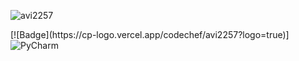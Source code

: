 <p align="left"> <img src="https://komarev.com/ghpvc/?username=avi2257&label=Profile%20views&color=0e75b6&style=flat" alt="avi2257" /> </p>
[![Badge](https://cp-logo.vercel.app/codechef/avi2257?logo=true)]

<img alt="PyCharm" src="https://img.shields.io/badge/pycharm-143?style=for-the-badge&logo=pycharm&logoColor=black&color=black&labelColor=green"/>
